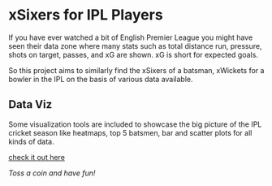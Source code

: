 # xSixers for IPL Players

If you have ever watched a bit of English Premier League you 
might have seen their data zone where many stats such as total
distance run, pressure, shots on target, passes, and xG are shown. xG is
short for expected goals.

So this project aims to similarly find the xSixers of a batsman, xWickets
for a bowler in the IPL on the basis of various data available. 

## Data Viz

Some visualization tools are included to showcase the big picture of
the IPL cricket season like heatmaps, top 5 batsmen, bar and scatter
plots for all kinds of data.

[check it out here](aniketm117-regression-model-web-app-main-2lx3jl.streamlit.app/)

*Toss a coin and have fun!*


